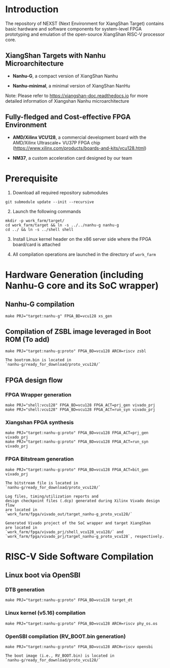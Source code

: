 # Introduction

The repository of NEXST (Next Environment for XiangShan Target) 
contains basic hardware and software components 
for system-level FPGA prototyping and emulation 
of the open-source XiangShan RISC-V processor core.

## XiangShan Targets with Nanhu Microarchitecture
- **Nanhu-G**, a compact version of XiangShan Nanhu   

- **Nanhu-minimal**, a minimal version of XiangShan NanHu

Note: Please refer to https://xiangshan-doc.readthedocs.io 
for more detailed information of Xiangshan Nanhu microarchitecture

## Fully-fledged and Cost-effective FPGA Environment
- **AMD/Xilinx VCU128**, a commercial development board with 
the AMD/Xilinx Ultrascale+ VU37P FPGA chip
(https://www.xilinx.com/products/boards-and-kits/vcu128.html) 

- **NM37**, a custom acceleration card designed by our team

# Prerequisite

1. Download all required repository submodules

`git submodule update --init --recursive`   

2. Launch the following commands

`mkdir -p work_farm/target/`    
`cd work_farm/target && ln -s ../../nanhu-g nanhu-g`   
`cd ../ && ln -s ../shell shell` 

3. Install Linux kernel header on the x86 server 
side where the FPGA board/card is attached

4. All compilation operations are launched in the directory of `work_farm`

# Hardware Generation (including Nanhu-G core and its SoC wrapper)

## Nanhu-G compilation

`make PRJ="target:nanhu-g" FPGA_BD=vcu128 xs_gen`

## Compilation of ZSBL image leveraged in Boot ROM (To add)

`make PRJ="target:nanhu-g:proto" FPGA_BD=vcu128 ARCH=riscv zsbl`   

    The bootrom.bin is located in
    `nanhu-g/ready_for_download/proto_vcu128/`

## FPGA design flow

### FPGA Wrapper generation   
`make PRJ="shell:vcu128" FPGA_BD=vcu128 FPGA_ACT=prj_gen vivado_prj`    
`make PRJ="shell:vcu128" FPGA_BD=vcu128 FPGA_ACT=run_syn vivado_prj`   

### Xiangshan FPGA synthesis  
`make PRJ="target:nanhu-g:proto" FPGA_BD=vcu128 FPGA_ACT=prj_gen vivado_prj`   
`make PRJ="target:nanhu-g:proto" FPGA_BD=vcu128 FPGA_ACT=run_syn vivado_prj`

### FPGA Bitstream generation  
`make PRJ="target:nanhu-g:proto" FPGA_BD=vcu128 FPGA_ACT=bit_gen vivado_prj`

    The bitstream file is located in   
    `nanhu-g/ready_for_download/proto_vcu128/`
    
    Log files, timing/utilization reports and 
    design checkpoint files (.dcp) generated during Xilinx Vivado design flow 
    are located in   
    `work_farm/fpga/vivado_out/target_nanhu-g_proto_vcu128/` 
    
    Generated Vivado project of the SoC wrapper and target XiangShan 
    are located in  
    `work_farm/fpga/vivado_prj/shell_vcu128_vcu128/` and   
    `work_farm/fpga/vivado_prj/target_nanhu-g_proto_vcu128`, respectively.   

# RISC-V Side Software Compilation

## Linux boot via OpenSBI

### DTB generation
`make PRJ="target:nanhu-g:proto" FPGA_BD=vcu128 target_dt`   

### Linux kernel (v5.16) compilation
`make PRJ="target:nanhu-g:proto" FPGA_BD=vcu128 ARCH=riscv phy_os.os`   

### OpenSBI compilation (RV_BOOT.bin generation)
`make PRJ="target:nanhu-g:proto" FPGA_BD=vcu128 ARCH=riscv opensbi`   

    The boot image (i.e., RV_BOOT.bin) is located in
    `nanhu-g/ready_for_download/proto_vcu128/`

